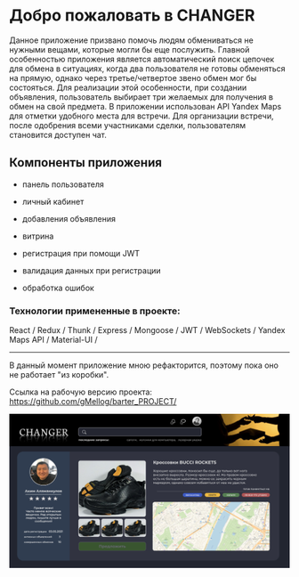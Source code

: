 # Добро пожаловать в CHANGER

Данное приложение призвано помочь людям обмениваться не нужными вещами, которые могли бы еще послужить. Главной особенностью приложения является автоматический поиск цепочек для обмена в ситуациях, когда два пользователя не готовы обменяться на прямую, однако через третье/четвертое звено обмен мог бы состояться. Для реализации этой особенности, при создании объявления, пользователь выбирает три желаемых для получения в обмен на свой предмета. В приложении использован API Yandex Maps для отметки удобного места для встречи. Для организации встречи, после одобрения всеми участниками сделки, пользователям становится доступен чат.

## Компоненты приложения

- панель пользователя
- личный кабинет
- добавления объявления
- витрина

- регистрация при помощи JWT
- валидация данных при регистрации
- обработка ошибок

### Технологии примененные в проекте:

React / Redux / Thunk / Express / Mongoose / JWT / WebSockets / Yandex Maps API / Material-UI /

---

В данный момент приложение мною рефакторится, поэтому пока оно не работает "из коробки".

Ссылка на рабочую версию проекта:
https://github.com/gMellog/barter_PROJECT/

<img src="./project-interface/interface.png">
